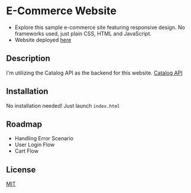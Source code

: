 # E-Commerce Website

- Explore this sample e-commerce site featuring responsive design. No frameworks used, just plain CSS, HTML and JavaScript.
- Website deployed [here](https://ecommerce-shoplift.netlify.app)

## Description

I'm utilizing the Catalog API as the backend for this website.
[Catalog API](https://catalogapi.co/)

## Installation

No installation needed! Just launch `index.html`

## Roadmap

- Handling Error Scenario
- User Login Flow
- Cart Flow

## License

[MIT](https://choosealicense.com/licenses/mit/)
